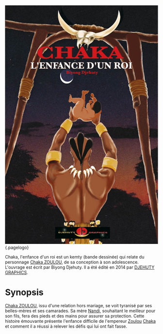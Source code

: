 <!-- TITLE: Chaka, l'enfance d'un Roi -->
<!-- SUBTITLE: Présentation du kemty Chaka, l'enfance d'un Roi -->

![Chaka](/uploads/ouvrage/chaka.jpg "Chaka, l'enfance d'un roi − première de couverture"){.pagelogo}

Chaka, l'enfance d'un roi est un kemty (bande dessinée) qui relate du personnage [Chaka ZOULOU](/personnalite/homme/noble/souverain/empereur/afrique/sud/zulu/chaka-zulu), de sa conception à son adolescence. L'ouvrage est écrit par Biyong Djehuty. Il a été édité en 2014 par [DJEHUTY GRAPHICS](/organisme/djehuty-graphics).

# Synopsis
[Chaka ZOULOU](/personnalite/homme/noble/souverain/empereur/afrique/sud/zulu/chaka-zulu), issu d'une relation hors mariage, se voit tyranisé par ses belles-mères et ses camarades. Sa mère [Nandi](/personnalite/femme/noble/souveraine/chef/afrique/sud/zulu/nandi-de-qoube), souhaitant le meilleur pour son fils, fera des pieds et des mains pour assurer sa protection.
Cette histoire émouvante présente l'enfance difficile de l'empereur [Zoulou](/peuple/zulu) [Chaka](/personnalite/homme/noble/souverain/empereur/afrique/sud/zulu/chaka-zulu) et comment il a réussi à relever les défis qui lui ont fait fasse.